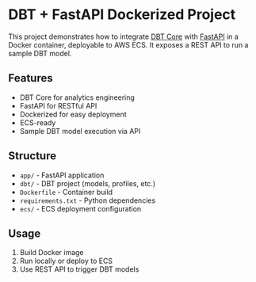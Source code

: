 # DBT + FastAPI Dockerized Project

This project demonstrates how to integrate [DBT Core](https://www.getdbt.com/) with [FastAPI](https://fastapi.tiangolo.com/) in a Docker container, deployable to AWS ECS. It exposes a REST API to run a sample DBT model.

## Features
- DBT Core for analytics engineering
- FastAPI for RESTful API
- Dockerized for easy deployment
- ECS-ready
- Sample DBT model execution via API

## Structure
- `app/` - FastAPI application
- `dbt/` - DBT project (models, profiles, etc.)
- `Dockerfile` - Container build
- `requirements.txt` - Python dependencies
- `ecs/` - ECS deployment configuration

## Usage
1. Build Docker image
2. Run locally or deploy to ECS
3. Use REST API to trigger DBT models 